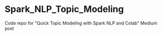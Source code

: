 # Spark_NLP_Topic_Modeling
Code repo for "Quick Topic Modeling with Spark NLP and Colab" Medium post
